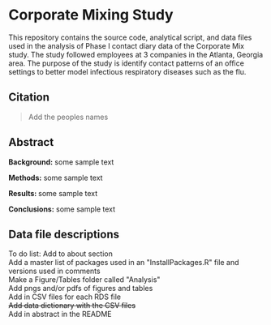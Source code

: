 # Corporate Mixing Study
This repository contains the source code, analytical script, and data files used in the analysis of Phase I contact diary data of the Corporate Mix study. The study followed employees at 3 companies in the Atlanta, Georgia area. The purpose of the study is identify contact patterns of an office settings to better model infectious respiratory diseases such as the flu.

## Citation 
> Add the peoples names

## Abstract
<b>Background:</b>  some sample text<br />

<b>Methods:</b> some sample text<br />

<b>Results: </b> some sample text <br />

<b>Conclusions:</b> some sample text <br />

## Data file descriptions

To do list:
Add to about section<br />
Add a master list of packages used in an "InstallPackages.R" file and versions used in comments <br />
Make a Figure/Tables folder called "Analysis" <br />
Add pngs and/or pdfs of figures and tables <br />
Add in CSV files for each RDS file <br />
<strike>Add data dictionary with the CSV files </strike> <br />
Add in abstract in the README <br />
